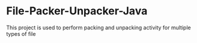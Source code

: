 # File-Packer-Unpacker-Java
This project is used to perform packing and unpacking activity for multiple types of file
